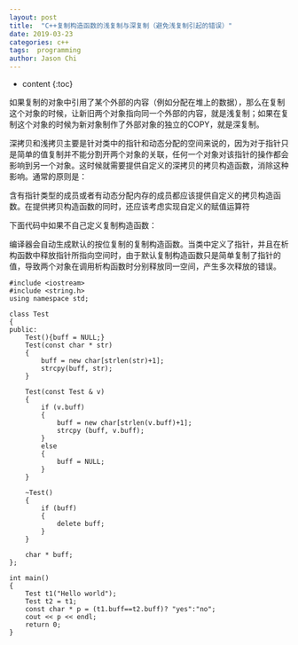 ```yaml
---
layout: post
title:  "C++复制构造函数的浅复制与深复制（避免浅复制引起的错误）"
date: 2019-03-23
categories: c++
tags:  programming
author: Jason Chi
---
```

* content
{:toc}




如果复制的对象中引用了某个外部的内容（例如分配在堆上的数据），那么在复制这个对象的时候，让新旧两个对象指向同一个外部的内容，就是浅复制；如果在复制这个对象的时候为新对象制作了外部对象的独立的COPY，就是深复制。

深拷贝和浅拷贝主要是针对类中的指针和动态分配的空间来说的，因为对于指针只是简单的值复制并不能分割开两个对象的关联，任何一个对象对该指针的操作都会影响到另一个对象。这时候就需要提供自定义的深拷贝的拷贝构造函数，消除这种影响。通常的原则是：

含有指针类型的成员或者有动态分配内存的成员都应该提供自定义的拷贝构造函数。在提供拷贝构造函数的同时，还应该考虑实现自定义的赋值运算符



下面代码中如果不自己定义复制构造函数：

编译器会自动生成默认的按位复制的复制构造函数。当类中定义了指针，并且在析构函数中释放指针所指向空间时，由于默认复制构造函数只是简单复制了指针的值，导致两个对象在调用析构函数时分别释放同一空间，产生多次释放的错误。

```
#include <iostream>
#include <string.h>
using namespace std;

class Test
{
public:
    Test(){buff = NULL;}
    Test(const char * str)
    {
        buff = new char[strlen(str)+1];
        strcpy(buff, str);
    }

    Test(const Test & v)
    {
        if (v.buff)
        {
            buff = new char[strlen(v.buff)+1];
            strcpy (buff, v.buff);
        }
        else
        {
            buff = NULL;
        }
    }

    ~Test()
    {
        if (buff)
        {
            delete buff;
        }
    }

    char * buff;
};

int main()
{
    Test t1("Hello world");
    Test t2 = t1;
    const char * p = (t1.buff==t2.buff)? "yes":"no";
    cout << p << endl;
    return 0;
}
```
